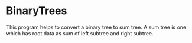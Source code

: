 # BinaryTrees

This program helps to convert a binary tree to sum tree.
A sum tree is one which has root data as sum of left subtree and right subtree.

